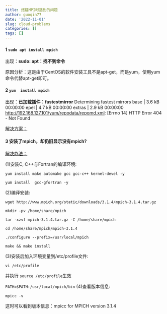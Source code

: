 ```yaml
---
title: 搭建MPI时遇到的问题
author: guoqin77
date: '2022-11-01'
slug: cloud-problems
categories: []
tags: []
---
```


#### 1  `sudo apt install mpich`


出现：**sudo: apt：找不到命令**

原因分析：这是由于CentOS的软件安装工具不是apt-get，而是yum，使用yum命令代替apt-get即可。

#### 2  `yum  install mpich`

出现：**已加载插件：fastestmirror**
Determining fastest mirrors
base                                                                         | 3.6 kB  00:00:00
epel                                                                         | 4.7 kB  00:00:00
extras                                                                       | 2.9 kB  00:00:00
http://192.168.127.101/yum/repodata/repomd.xml: [Errno 14] HTTP Error 404 - Not Found 


[解决方案：](https://www.cnblogs.com/yang5726685/p/15662007.html)

#### 3 安装了mpich，却仍旧显示没有mpich?

[解决办法：]()

(1)安装C, C++与Fortran的编译环境:

`yum install make automake gcc gcc-c++ kernel-devel -y`

`yum install  gcc-gfortran -y` 

(2)编译安装:

`wget http://www.mpich.org/static/downloads/3.1.4/mpich-3.1.4.tar.gz`

`mkdir -pv /home/share/mpich`

`tar -xzvf mpich-3.1.4.tar.gz -C /home/share/mpich`

`cd /home/share/mpich/mpich-3.1.4`

`./configure --prefix=/usr/local/mpich`

`make && make install `

(3)安装后加入环境变量到/etc/profile文件:

`vi /etc/profile`

并执行 `source /etc/profile`生效

`PATH=$PATH:/usr/local/mpich/bin`
(4)查看版本信息:

`mpicc -v`

这时可以看到版本信息：mpicc for MPICH version 3.1.4